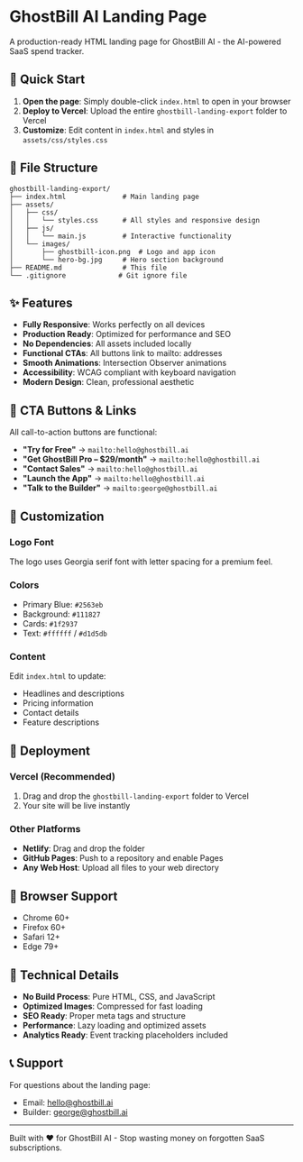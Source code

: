 # GhostBill AI Landing Page

A production-ready HTML landing page for GhostBill AI - the AI-powered SaaS spend tracker.

## 🚀 Quick Start

1. **Open the page**: Simply double-click `index.html` to open in your browser
2. **Deploy to Vercel**: Upload the entire `ghostbill-landing-export` folder to Vercel
3. **Customize**: Edit content in `index.html` and styles in `assets/css/styles.css`

## 📁 File Structure

```
ghostbill-landing-export/
├── index.html              # Main landing page
├── assets/
│   ├── css/
│   │   └── styles.css      # All styles and responsive design
│   ├── js/
│   │   └── main.js         # Interactive functionality
│   └── images/
│       ├── ghostbill-icon.png  # Logo and app icon
│       └── hero-bg.jpg     # Hero section background
├── README.md               # This file
└── .gitignore             # Git ignore file
```

## ✨ Features

- **Fully Responsive**: Works perfectly on all devices
- **Production Ready**: Optimized for performance and SEO
- **No Dependencies**: All assets included locally
- **Functional CTAs**: All buttons link to mailto: addresses
- **Smooth Animations**: Intersection Observer animations
- **Accessibility**: WCAG compliant with keyboard navigation
- **Modern Design**: Clean, professional aesthetic

## 🎯 CTA Buttons & Links

All call-to-action buttons are functional:

- **"Try for Free"** → `mailto:hello@ghostbill.ai`
- **"Get GhostBill Pro – $29/month"** → `mailto:hello@ghostbill.ai`
- **"Contact Sales"** → `mailto:hello@ghostbill.ai`
- **"Launch the App"** → `mailto:hello@ghostbill.ai`
- **"Talk to the Builder"** → `mailto:george@ghostbill.ai`

## 🎨 Customization

### Logo Font
The logo uses Georgia serif font with letter spacing for a premium feel.

### Colors
- Primary Blue: `#2563eb`
- Background: `#111827`
- Cards: `#1f2937`
- Text: `#ffffff` / `#d1d5db`

### Content
Edit `index.html` to update:
- Headlines and descriptions
- Pricing information
- Contact details
- Feature descriptions

## 🚀 Deployment

### Vercel (Recommended)
1. Drag and drop the `ghostbill-landing-export` folder to Vercel
2. Your site will be live instantly

### Other Platforms
- **Netlify**: Drag and drop the folder
- **GitHub Pages**: Push to a repository and enable Pages
- **Any Web Host**: Upload all files to your web directory

## 📱 Browser Support

- Chrome 60+
- Firefox 60+
- Safari 12+
- Edge 79+

## 🔧 Technical Details

- **No Build Process**: Pure HTML, CSS, and JavaScript
- **Optimized Images**: Compressed for fast loading
- **SEO Ready**: Proper meta tags and structure
- **Performance**: Lazy loading and optimized assets
- **Analytics Ready**: Event tracking placeholders included

## 📞 Support

For questions about the landing page:
- Email: hello@ghostbill.ai
- Builder: george@ghostbill.ai

---

Built with ❤️ for GhostBill AI - Stop wasting money on forgotten SaaS subscriptions.